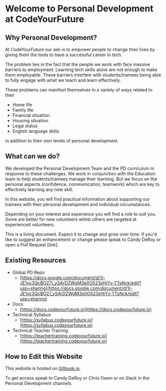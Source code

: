 # Welcome to Personal Development at CodeYourFuture

## Why Personal Development? 

At CodeYourFuture our aim is to empower people to change their lives by giving them the tools to have a successful career in tech.

The problem lies in the fact that the people we work with face massive barriers to employment. Learning tech skills alone are not enough to make them employable. These barriers interfere with students/trainees  being able to fully engage with what we teach and learn effectively. 

These problems can manifest themselves in a variety of ways related to their 

* Home life
* Family life
* Financial situation
* Housing situation
* Legal status
* English language skills 

in addition to their own levels of personal development.  

## What can we do? 

We developed the Personal Development Team and the PD curriculum in response to these challenges. We work in conjunction with the Education team to help students/trainees manage their learning.  But we focus on the personal aspects \(confidence, communication, teamwork\) which are key to effectively learning any new skill. 

In this website, you will find practical information about supporting our trainees with their personal development and individual circumstances.  

Depending on your interest and experience you will find a role to suit you.  Some are better for new volunteers whilst others are targeted at experienced volunteers.

This is a living document. Expect it to change and grow over time. If you'd like to suggest an enhancement or change please speak to Candy DeRoy or open a Pull Request \[link\]. 

## Existing Resources

* Global PD Repo
  * [https://docs.google.com/document/d/1r-JE1vc3QcBO27\_ySArDZWgM3p0O523sHjYv-TTsNck/edit?usp=sharing](https://docs.google.com/document/d/1r-JE1vc3QcBO27_ySArDZWgM3p0O523sHjYv-TTsNck/edit?usp=sharing)
* Docs
  * [https://docs.codeyourfuture.io](https://docs.codeyourfuture.io)
* Technical Syllabus
  * [https://syllabus.codeyourfuture.io](https://syllabus.codeyourfuture.io)
* Technical Teacher Training
  * [https://teachertraining.codeyourfuture.io](https://teachertraining.codeyourfuture.io)

## How to Edit this Website

This website is hosted on [Gitbook.io](https://gitbook.io). 

To get access speak to Candy DeRoy or Chris Owen or on Slack in the Personal Development channels.

